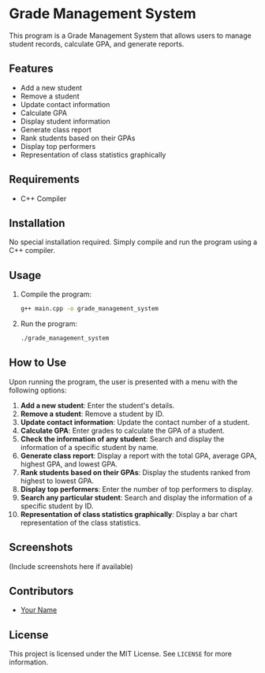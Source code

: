 # Grade Management System

This program is a Grade Management System that allows users to manage student records, calculate GPA, and generate reports.

## Features

- Add a new student
- Remove a student
- Update contact information
- Calculate GPA
- Display student information
- Generate class report
- Rank students based on their GPAs
- Display top performers
- Representation of class statistics graphically

## Requirements

- C++ Compiler

## Installation

No special installation required. Simply compile and run the program using a C++ compiler.

## Usage

1. Compile the program:
    ```bash
    g++ main.cpp -o grade_management_system
    ```
2. Run the program:
    ```bash
    ./grade_management_system
    ```

## How to Use

Upon running the program, the user is presented with a menu with the following options:

1. **Add a new student**: Enter the student's details.
2. **Remove a student**: Remove a student by ID.
3. **Update contact information**: Update the contact number of a student.
4. **Calculate GPA**: Enter grades to calculate the GPA of a student.
5. **Check the information of any student**: Search and display the information of a specific student by name.
6. **Generate class report**: Display a report with the total GPA, average GPA, highest GPA, and lowest GPA.
7. **Rank students based on their GPAs**: Display the students ranked from highest to lowest GPA.
8. **Display top performers**: Enter the number of top performers to display.
9. **Search any particular student**: Search and display the information of a specific student by ID.
10. **Representation of class statistics graphically**: Display a bar chart representation of the class statistics.

## Screenshots

(Include screenshots here if available)

## Contributors

- [Your Name](https://github.com/yourusername)

## License

This project is licensed under the MIT License. See `LICENSE` for more information.
